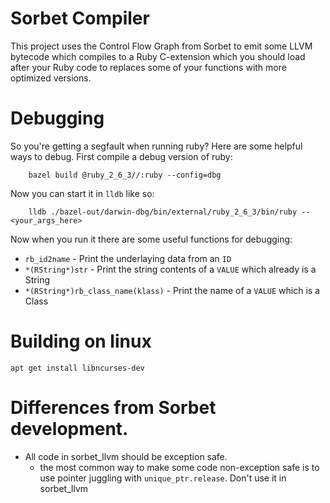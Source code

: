 # Sorbet Compiler

This project uses the Control Flow Graph from Sorbet to emit some LLVM bytecode
which compiles to a Ruby C-extension which you should load after your Ruby code
to replaces some of your functions with more optimized versions.

# Debugging

So you're getting a segfault when running ruby? Here are some helpful ways to
debug. First compile a debug version of ruby:

```
    bazel build @ruby_2_6_3//:ruby --config=dbg
```

Now you can start it in `lldb` like so:

```
    lldb ./bazel-out/darwin-dbg/bin/external/ruby_2_6_3/bin/ruby -- <your_args_here>
```

Now when you run it there are some useful functions for debugging:

* `rb_id2name` - Print the underlaying data from an `ID`
* `*(RString*)str` - Print the string contents of a `VALUE` which already is a String
* `*(RString*)rb_class_name(klass)` - Print the name of a `VALUE` which is a Class

# Building on linux

`apt get install libncurses-dev`

# Differences from Sorbet development.
 - All code in sorbet_llvm should be exception safe.
   - the most common way to make some code non-exception safe is to use pointer juggling with `unique_ptr.release`. Don't use it in sorbet_llvm
